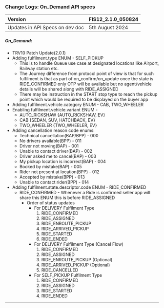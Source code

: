 ### Change Logs: On_Demand API specs

| Version                         | FIS12_2.1.0_050824 |
| :------------------------------ | :----------------- |
| Updates in API Specs on dev doc | 5th August 2024      |

##### On_Demand:

- TRV10 Patch Update(2.0.1)
- Adding fulfilment.type ENUM - SELF_PICKUP
	- This is to handle Queue use case at designated locations like Airport, Railway station etc.
	- The Journey difference from protocol point of view is that for such fulfilment is that as part of on_confirm/on_update once the state is RIDE_CONFIRMED only OTP will be available but no agent/vehicle details will be shared along with RIDE_ASSIGNED
	- There may be instruction in the START stop type  to reach the pickup point which would be required to be displayed on the buyer app
- Adding fulfilment.vehicle.category ENUM - CAB, TWO_WHEELER
- Enabling fulfilment.vehicle.variant ENUM - 
	- AUTO_RICKSHAW {AUTO_RICKSHAW, EV}
	- CAB {SEDAN, SUV, HATCHBACK, EV}
	- TWO_WHEELER {TWO_WHEELER, EV}
- Adding cancellation reason code enums:
	- Technical cancellation(BAP/BPP) - 000
	- No drivers available(BPP) - 011
	- Driver not moving(BAP) - 001
	- Unable to contact driver(BAP) - 002
	- Driver asked me to cancel(BAP) - 003
	- My pickup location is incorrect(BAP) - 004
	- Booked by mistake(BAP) - 005
	- Rider not present at location(BPP) - 012
	- Accepted by mistake(BPP) - 013
	- Unable to contact rider(BPP) - 014
- Adding fulfilment.state.descriptor.code ENUM -  RIDE_CONFIRMED
	- RIDE_CONFIRMED - Whenever a Ride is confirmed seller app will share this ENUM this is before RIDE_ASSIGNED
		- Order of status updates
			- For DELIVERY Fulfilment Type 
				1. RIDE_CONFIRMED
				2. RIDE_ASSIGNED
				3. RIDE_ENROUTE_PICKUP
				4. RIDE_ARRIVED_PICKUP
				5. RIDE_STARTED
				6. RIDE_ENDED
			- For DELIVERY Fulfilment Type (Cancel Flow)
				1. RIDE_CONFIRMED
				2. RIDE_ASSIGNED
				3. RIDE_ENROUTE_PICKUP (Optional)
				4. RIDE_ARRIVED_PICKUP (Optional)
				5. RIDE_CANCELLED
			- For SELF_PICKUP Fulfilment Type
				1. RIDE_CONFIRMED
				2. RIDE_ASSIGNED
				3. RIDE_STARTED
				4. RIDE_ENDED

---

#####